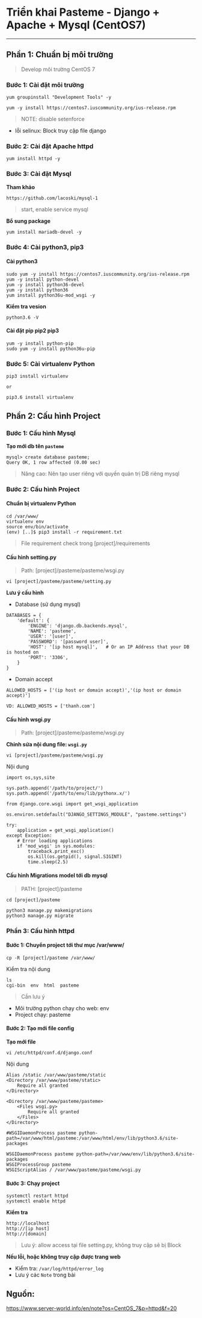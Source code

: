 # Triển khai Pasteme - Django + Apache + Mysql (CentOS7)
---
## Phần 1: Chuẩn bị môi trường
> Develop môi trường CentOS 7

### Bước 1: Cài đặt môi trường
```
yum groupinstall "Development Tools" -y

yum -y install https://centos7.iuscommunity.org/ius-release.rpm

```

> NOTE: disable setenforce
 - lỗi selinux: Block truy cập file django

### Bước 2: Cài đặt Apache httpd
```
yum install httpd -y
```
### Bước 3: Cài đặt Mysql

__Tham khảo__
```
https://github.com/lacoski/mysql-1
```
> start, enable service mysql

__Bổ sung package__
```
yum install mariadb-devel -y
```

### Bước 4: Cài python3, pip3
#### Cài python3
```
sudo yum -y install https://centos7.iuscommunity.org/ius-release.rpm
yum -y install python-devel
yum -y install python36-devel
yum -y install python36
yum install python36u-mod_wsgi -y
```

__Kiểm tra vesion__
```
python3.6 -V
```

#### Cài đặt pip pip2 pip3
```
yum -y install python-pip
sudo yum -y install python36u-pip

```

### Bước 5: Cài virtualenv Python
```
pip3 install virtualenv

or

pip3.6 install virtualenv
```

## Phần 2: Cấu hình Project

### Bước 1: Cấu hình Mysql
__Tạo mới db tên `pasteme`__

```
mysql> create database pasteme;
Query OK, 1 row affected (0.00 sec)
```

> Năng cao: Nên tạo user riêng với quyền quản trị DB riêng mysql

### Bước 2: Cấu hình Project
#### Chuẩn bị virtualenv Python
```
cd /var/www/
virtualenv env
source env/bin/activate
(env) [..]$ pip3 install -r requirement.txt
```
> File requirement check trong [project]/requirements
#### Cấu hình setting.py
> Path: [project]/pasteme/pasteme/wsgi.py

```
vi [project]/pasteme/pasteme/setting.py
```

__Lưu ý cấu hình__
- Database (sử dụng mysql)

```
DATABASES = {
    'default': {
        'ENGINE': 'django.db.backends.mysql',
        'NAME': 'pasteme',
        'USER': '[user]',
        'PASSWORD': '[password user]',
        'HOST': '[ip host mysql]',   # Or an IP Address that your DB is hosted on
        'PORT': '3306',
    }
}
```

- Domain accept

```
ALLOWED_HOSTS = ['(ip host or domain accept)','(ip host or domain accept)']

VD: ALLOWED_HOSTS = ['thanh.com']
```
#### Cấu hình wsgi.py
> Path: [project]/pasteme/pasteme/wsgi.py

__Chỉnh sửa nội dung file: `wsgi.py`__
```
vi [project]/pasteme/pasteme/wsgi.py
```
Nội dung
```
import os,sys,site

sys.path.append('/path/to/project/')
sys.path.append('/path/to/env/lib/pythonx.x/')

from django.core.wsgi import get_wsgi_application

os.environ.setdefault("DJANGO_SETTINGS_MODULE", "pasteme.settings")

try:
    application = get_wsgi_application()
except Exception:
    # Error loading applications
    if 'mod_wsgi' in sys.modules:
        traceback.print_exc()
        os.kill(os.getpid(), signal.SIGINT)
        time.sleep(2.5)
```
#### Cấu hình Migrations model tới db mysql
> PATH: [project]/pasteme

```
cd [project]/pasteme

python3 manage.py makemigrations
python3 manage.py migrate
```

### Phần 3: Cấu hình httpd
#### Bước 1: Chuyển project tới thư mục /var/www/
```
cp -R [project]/pasteme /var/www/
```
Kiểm tra nội dung
```
ls
cgi-bin  env  html  pasteme
```
> Cần lưu ý
 - Môi trường python chạy cho web: env
 - Project chạy: pasteme

#### Bước 2: Tạo mới file config
__Tạo mới file__
```
vi /etc/httpd/conf.d/django.conf
```
Nội dung
```
Alias /static /var/www/pasteme/static
<Directory /var/www/pasteme/static>
    Require all granted
</Directory>

<Directory /var/www/pasteme/pasteme>
    <Files wsgi.py>
        Require all granted
    </Files>
</Directory>

#WSGIDaemonProcess pasteme python-path=/var/www/html/pasteme:/var/www/html/env/lib/python3.6/site-packages

WSGIDaemonProcess pasteme python-path=/var/www/env/lib/python3.6/site-packages
WSGIProcessGroup pasteme
WSGIScriptAlias / /var/www/pasteme/pasteme/wsgi.py
```

#### Bước 3: Chạy project
```
systemctl restart httpd
systemctl enable httpd
```

__Kiểm tra__
```
http://localhost
http://[ip host]
http://[domain]
```
> Lưu ý: allow access tại file setting.py, không truy cập sẽ bị Block

__Nếu lỗi, hoặc không truy cập được trang web__
- Kiểm tra: `/var/log/httpd/error_log`
- Lưu ý các `Note` trong bài

## Nguồn:

https://www.server-world.info/en/note?os=CentOS_7&p=httpd&f=20
